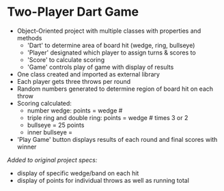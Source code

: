 # Two-Player Dart Game

- Object-Oriented project with multiple classes with properties and methods
    * 'Dart' to determine area of board hit (wedge, ring, bullseye)
    * 'Player' designated which player to assign turns & scores to
    * 'Score' to calculate scoring	
    * 'Game' controls play of game with display of results
- One class created and imported as external library
- Each player gets three throws per round
- Random numbers generated to determine region of board hit on each throw
- Scoring calculated:
    * number wedge: points = wedge #
    * triple ring and double ring: points = wedge # times 3 or 2
    * bullseye = 25 points
    * inner bullseye = 
- 'Play Game' button displays results of each round and final scores with winner

*Added to original project specs:*
- display of specific wedge/band on each hit
- display of points for individual throws as well as running total

